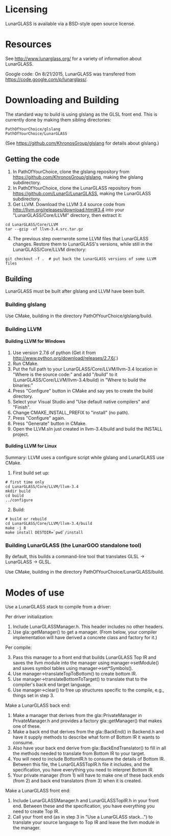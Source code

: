 # Licensing
 
LunarGLASS is available via a BSD-style open source license.

# Resources

See http://www.lunarglass.org/ for a variety of information about LunarGLASS.

Google code: On 8/21/2015, LunarGLASS was transfered from https://code.google.com/p/lunarglass/.

# Downloading and Building

The standard way to build is using glslang as the GLSL front end.  This is currently done by making them sibling directories:

```
PathOfYourChoice/glslang
PathOfYourChoice/LunarGLASS
```

(See https://github.com/KhronosGroup/glslang for details about glslang.)

## Getting the code

1. In PathOfYourChoice, clone the glslang repository from https://github.com/KhronosGroup/glslang, making the glslang subdirectory.
2. In PathOfYourChoice, clone the LunarGLASS repository from https://github.com/LunarG/LunarGLASS, making the LunarGLASS subdirectory.
3. Get LLVM.  Download the LLVM 3.4 source code from http://llvm.org/releases/download.html#3.4 into your "LunarGLASS/Core/LLVM" directory, then extract it:

  ```
  cd LunarGLASS/Core/LLVM
  tar --gzip -xf llvm-3.4.src.tar.gz
  ```

4. The previous step overrwrote some LLVM files that LunarGLASS changes.  Restore them to LunarGLASS's versions, while still in the LunarGLASS/Core/LLVM directory:

  ```
  git checkout -f .  # put back the LunarGLASS versions of some LLVM files
  ```

## Building

LunarGLASS must be built after glslang and LLVM have been built.

### Building glslang

Use CMake, building in the directory PathOfYourChoice/glslang/build.

### Building LLVM

#### Building LLVM for Windows

1. Use version 2.7.6 of python (Get it from http://www.python.org/download/releases/2.7.6/.)
2. Run CMake.
3. Put the full path to your LunarGLASS/Core/LLVM/llvm-3.4 location in "Where is the source code:" and add "/build" to it (LunarGLASS/Core/LLVM/llvm-3.4/build) in "Where to build the binaries:"
4. Press "Configure" button in CMake and say yes to create the build directory.
5. Select your Visual Studio and "Use default native compilers" and "Finish".
6. Change CMAKE_INSTALL_PREFIX to "install" (no path).
7. Press "Configure" again.
8. Press "Generate" button in CMake.
9. Open the LLVM.sln just created in llvm-3.4/build and build the INSTALL project.

#### Building LLVM for Linux

Summary:  LLVM uses a configure script while glslang and LunarGLASS use CMake.

1. First build set up:
 
  ```
  # first time only
  cd LunarGLASS/Core/LLVM/llvm-3.4
  mkdir build
  cd build
  ../configure
  ```

2. Build:

  ```
  # build or rebuild
  cd LunarGLASS/Core/LLVM/llvm-3.4/build
  make -j 8
  make install DESTDIR=`pwd`/install
  ```
  
### Building LunarGLASS (the LunarGOO standalone tool)

By default, this builds a command-line tool that translates GLSL -> LunarGLASS -> GLSL.

Use CMake, building in the directory PathOfYourChoice/LunarGLASS/build.

# Modes of use

Use a LunarGLASS stack to compile from a driver:

Per driver initialization:

1. Include LunarGLASSManager.h.  This header includes no other headers.
2. Use gla::getManager() to get a manager.  (From below, your compiler 
implementation will have derived a concrete class and factory for
it.)

Per compile:
 
 3. Pass this manager to a front end that builds LunarGLASS Top IR and 
    saves the llvm module into the manager using manager->setModule()
    and saves symbol tables using manager->set*Symbols().
 4. Use manager->translateTopToBottom() to create bottom IR.
 5. Use manager->translateBottomToTarget() to translate that to the
    compiler's back end target language.
 6. Use manager->clear() to free up structures specific to the 
    compile, e.g., things set in step 3.

Make a LunarGLASS back end:

 1. Make a manager that derives from the gla::PrivateManager in 
    PrivateManager.h and provides a factory gla::getManager()
    that makes one of these.
 2. Make a back end that derives from the gla::BackEnd()
    in Backend.h and have it supply methods to describe what form
    of Bottom IR it wants to consume.
 3. Also have your back end derive from gla::BackEndTranslator()
    to fill in all the methods needed to translate from Bottom IR
    to your target.  
 4. You will need to include BottomIR.h to consume the details of 
    Bottom IR.  Between this file, the LunarGLASSTopIR.h file it
    includes, and the specification, you have everything you need
    to interpret Bottom IR.
 5. Your private manager (from 1) will have to make one of these
    back ends (from 2) and back end translators (from 3) when it 
    is created.

Make a LunarGLASS front end:

 1. Include LunarGLASSManager.h and LunarGLASSTopIR.h in your 
    front end.  Between these and the specification, you have
    everything you need to create Top IR.
 2. Call your front end (as in step 3 in "Use a LunarGLASS 
    stack...") to translate your source language to Top IR
    and leave the llvm module in the manager.
